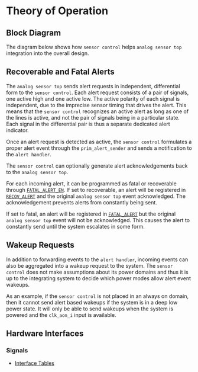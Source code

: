 # Theory of Operation

## Block Diagram

The diagram below shows how `sensor control` helps `analog sensor top` integration into the overall design.

## Recoverable and Fatal Alerts

The `analog sensor top` sends alert requests in independent, differential form to the `sensor control`.
Each alert request consists of a pair of signals, one active high and one active low.
The active polarity of each signal is independent, due to the imprecise sensor timing that drives the alert.
This means that the `sensor control` recognizes an active alert as long as one of the lines is active, and not the pair of signals being in a particular state.
Each signal in the differential pair is thus a separate dedicated alert indicator.

Once an alert request is detected as active, the `sensor control` formulates a proper alert event through the `prim_alert_sender` and sends a notification to the `alert handler`.

The `sensor control` can optionally generate alert acknowledgements back to the `analog sensor top`.

For each incoming alert, it can be programmed as fatal or recoverable through [`FATAL_ALERT_EN`](../data/sensor_ctrl.hjson#fatal_alert_en).
If set to recoverable, an alert will be registered in [`RECOV_ALERT`](../data/sensor_ctrl.hjson#recov_alert) and the original `analog sensor top` event acknowledged.
The acknowledgement prevents alerts from constantly being sent.

If set to fatal, an alert will be registered in [`FATAL_ALERT`](../data/sensor_ctrl.hjson#fatal_alert) but the original `analog sensor top` event will not be acknowledged.
This causes the alert to constantly send until the system escalates in some form.

## Wakeup Requests

In addition to forwarding events to the `alert handler`, incoming events can also be aggregated into a wakeup request to the system.
The `sensor control` does not make assumptions about its power domains and thus it is up to the integrating system to decide which power modes allow alert event wakeups.

As an example, if the `sensor control` is not placed in an always on domain, then it cannot send alert based wakeups if the system is in a deep low power state.
It will only be able to send wakeups when the system is powered and the `clk_aon_i` input is available.

## Hardware Interfaces

### Signals

* [Interface Tables](../data/sensor_ctrl.hjson#interfaces)
